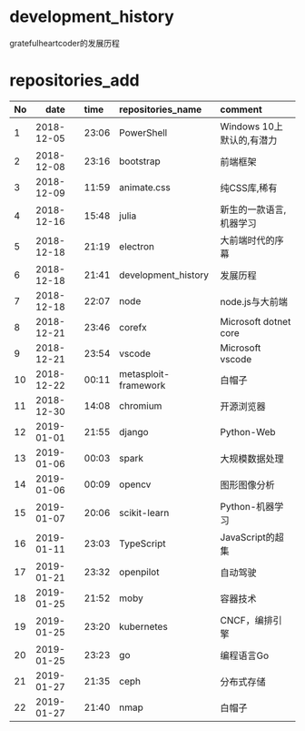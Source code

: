 # development_history
gratefulheartcoder的发展历程

# repositories_add
|No|date|time|repositories_name|comment|
|:--|--|:--|:--|:--|
|1|2018-12-05|23:06|PowerShell|Windows 10上默认的,有潜力|
|2|2018-12-08|23:16|bootstrap|前端框架|
|3|2018-12-09|11:59|animate.css|纯CSS库,稀有|
|4|2018-12-16|15:48|julia|新生的一款语言,机器学习|
|5|2018-12-18|21:19|electron|大前端时代的序幕|
|6|2018-12-18|21:41|development_history|发展历程|
|7|2018-12-18|22:07|node|node.js与大前端|
|8|2018-12-21|23:46|corefx|Microsoft dotnet core|
|9|2018-12-21|23:54|vscode|Microsoft vscode|
|10|2018-12-22|00:11|metasploit-framework|白帽子|
|11|2018-12-30|14:08|chromium|开源浏览器|
|12|2019-01-01|21:55|django|Python-Web|
|13|2019-01-06|00:03|spark|大规模数据处理|
|14|2019-01-06|00:09|opencv|图形图像分析|
|15|2019-01-07|20:06|scikit-learn|Python-机器学习|
|16|2019-01-11|23:03|TypeScript|JavaScript的超集|
|17|2019-01-21|23:32|openpilot|自动驾驶|
|18|2019-01-25|21:52|moby|容器技术|
|19|2019-01-25|23:20|kubernetes|CNCF，编排引擎|
|20|2019-01-25|23:23|go|编程语言Go|
|21|2019-01-27|21:35|ceph|分布式存储|
|22|2019-01-27|21:40|nmap|白帽子|
